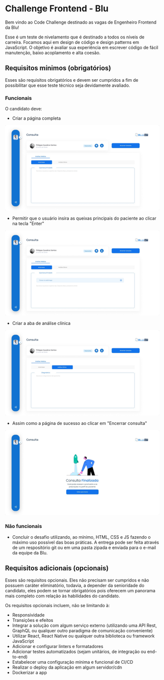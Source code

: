 # Challenge Frontend - Blu

Bem vindo ao Code Challenge destinado as vagas de Engenheiro Frontend da Blu!

Esse é um teste de nivelamento que é destinado a todos os níveis de carreira. Focamos aqui em design de código e design patterns em JavaScript. O objetivo é avaliar sua experiência em escrever código de fácil manutenção, baixo acoplamento e alta coesão.

## Requisitos mínimos (obrigatórios)

Esses são requisitos obrigatórios e devem ser cumpridos a fim de possibilitar que esse teste técnico seja devidamente avaliado.

### Funcionais

O candidato deve:

- Criar a página completa

![](layout_1.jpeg)

- Permitir que o usuário insira as queixas principais do paciente ao clicar na tecla "Enter"

![](layout_2.jpeg)

- Criar a aba de análise clínica

![](layout_3.jpeg)

- Assim como a página de sucesso ao clicar em "Encerrar consulta"

![](layout_4.jpeg)

### Não funcionais

- Concluir o desafio utilizando, ao mínimo, HTML, CSS e JS fazendo o máximo uso possível das boas práticas. A entrega pode ser feita através de um respositório git ou em uma pasta zipada e enviada para o e-mail da equipe da Blu.

## Requisitos adicionais (opcionais)

Esses são requisitos opcionais. Eles não precisam ser cumpridos e não possuem caráter eliminatório, todavia, a depender da senioridade do candidato, eles podem se tornar obrigatórios pois oferecem um panorama mais completo com relação às habilidades do candidato.

Os requisitos opcionais incluem, não se limitando à:

- Responsividade
- Transições e efeitos
- Integrar a solução com algum serviço externo (utilizando uma API Rest, GraphQL ou qualquer outro paradigma de comunicação conveniente)
- Utilizar React, React Native ou qualquer outra biblioteca ou framework JavaScript
- Adicionar e configurar linters e formatadores
- Adicionar testes automatizados (sejam unitários, de integração ou end-to-end)
- Estabelecer uma configuração mínima e funcional de CI/CD
- Realizar o deploy da aplicação em algum servidor/cdn
- Dockerizar a app
